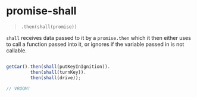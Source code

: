 # promise-shall
> `.then(shall(promise))`

`shall` receives data passed to it by a `promise.then` which it then either uses to call a function passed into it, or ignores if the variable passed in is not callable.

```javascript

getCar().then(shall(putKeyInIgnition)).
         then(shall(turnKey)).
         then(shall(drive));

// VROOM!

```
